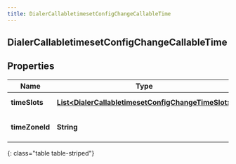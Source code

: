 ```yaml
---
title: DialerCallabletimesetConfigChangeCallableTime
---
```


## DialerCallabletimesetConfigChangeCallableTime

## Properties

| Name           | Type                                                                                                                           | Description                 | Notes      |
| -------------- | ------------------------------------------------------------------------------------------------------------------------------ | --------------------------- | ---------- |
| **timeSlots**  | <!----><!---->[**List&lt;DialerCallabletimesetConfigChangeTimeSlot&gt;**](DialerCallabletimesetConfigChangeTimeSlot.md)<!----> | The time slots              | [optional] |
| **timeZoneId** | <!----><!---->**String**<!---->                                                                                                | The ISO ID for the timezone | [optional] |

{: class="table table-striped"}
